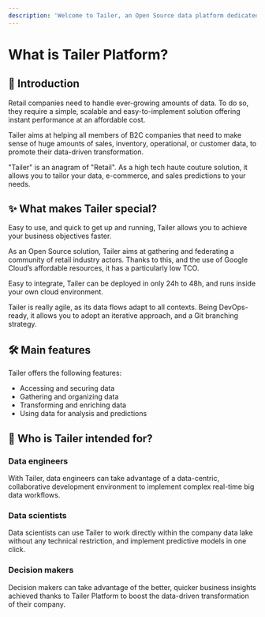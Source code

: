 ```yaml
---
description: 'Welcome to Tailer, an Open Source data platform dedicated to retailers.'
---
```


# What is Tailer Platform?

## 🛫 Introduction

Retail companies need to handle ever-growing amounts of data. To do so, they require a simple, scalable and easy-to-implement solution offering instant performance at an affordable cost.

Tailer aims at helping all members of B2C companies that need to make sense of huge amounts of sales, inventory, operational, or customer data, to promote their data-driven transformation.

"Tailer" is an anagram of "Retail". As a high tech haute couture solution, it allows you to tailor your data, e-commerce, and sales predictions to your needs.

## ✨ What makes Tailer special?

Easy to use, and quick to get up and running, Tailer allows you to achieve your business objectives faster.

As an Open Source solution, Tailer aims at gathering and federating a community of retail industry actors. Thanks to this, and the use of Google Cloud’s affordable resources, it has a particularly low TCO.

Easy to integrate, Tailer can be deployed in only 24h to 48h, and runs inside your own cloud environment.

Tailer is really agile, as its data flows adapt to all contexts. Being DevOps-ready, it allows you to adopt an iterative approach, and a Git branching strategy.

## 🛠 Main features

Tailer offers the following features:

* Accessing and securing data
* Gathering and organizing data
* Transforming and enriching data
* Using data for analysis and predictions

## 👥 Who is Tailer intended for?

### **Data engineers**

With Tailer, data engineers can take advantage of a data-centric, collaborative development environment to implement complex real-time big data workflows.

### **Data scientists**

Data scientists can use Tailer to work directly within the company data lake without any technical restriction, and implement predictive models in one click.

### **Decision makers**

Decision makers can take advantage of the better, quicker business insights achieved thanks to Tailer Platform to boost the data-driven transformation of their company.

